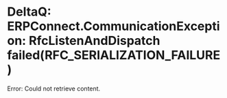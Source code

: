 # DeltaQ: ERPConnect.CommunicationException: RfcListenAndDispatch failed(RFC_SERIALIZATION_FAILURE)

Error: Could not retrieve content.